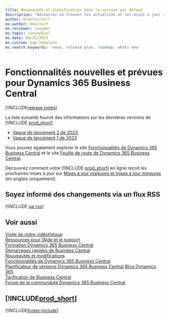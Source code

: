 ```yaml
---
title: Nouveautés et planification dans la version par défaut
description: "Découvrez où trouver les actualités et les mises à jour relatives aux nouvelles fonctionnalités ainsi qu’à celles qui existent déjà dans la version par défaut de Business\_Central."
author: brentholtorf
ms.author: bholtorf
ms.reviewer: jswymer
ms.topic: conceptual
ms.date: 08/25/2023
ms.custom: bap-template
ms.search.keywords: 'news, release plan, roadmap, whats new'
---
```

# Fonctionnalités nouvelles et prévues pour Dynamics 365 Business Central

[!INCLUDE[release notes](includes/release-notes.md)]

La liste suivante fournit des informations sur les dernières versions de [!INCLUDE [prod_short](includes/prod_short.md)].  

* [Vague de lancement 2 de 2023](/dynamics365/release-plan/2023wave2/smb/dynamics365-business-central/planned-features)
* [Vague de lancement 1 de 2023](/dynamics365/release-plan/2023wave1/smb/dynamics365-business-central/planned-features)

Vous pouvez également explorer le site [Fonctionnalités de Dynamics 365 Business Central](https://dynamics.microsoft.com/business-central/capabilities/) et le site [Feuille de route de Dynamics 365 Business Central](https://dynamics.microsoft.com/roadmap/business-central/).  

Découvrez comment votre [!INCLUDE [prod_short](includes/prod_short.md)] en ligne reçoit les prochaines mises à jour sur [Mises à jour majeures et mises à jour mineures](/dynamics365/business-central/dev-itpro/administration/update-rollout-timeline) (en anglais uniquement).

## Soyez informé des changements via un flux RSS

[!INCLUDE [ua-rss](includes/ua-rss.md)]

## Voir aussi

[Visite de notre vidéothèque](across-videos.md)  
[Ressources pour l’Aide et le support](product-help-and-support.md)  
[Formation Dynamics 365 Business Central](/training/dynamics365/business-central?WT.mc_id=dyn365bc_landingpage-docs)  
[Démarrages rapides de Business Central](quick-start-business-central.md)  
[Nouveautés et modifications](/dynamics365/business-central/dev-itpro/whatsnew/overview)  
[Fonctionnalités de Dynamics 365 Business Central](https://dynamics.microsoft.com/business-central/capabilities/)  
[Planificateur de versions Dynamics 365 Business Central](https://releaseplans.microsoft.com/?app=Business+Central&group=dynamics-365&subgroup=dynamics-365-business-central)
[Blog Dynamics 365](https://cloudblogs.microsoft.com/dynamics365/it/product/business-central/)  
[Tarification de Business Central](https://dynamics.microsoft.com/business-central/overview/#pricing)  
[Forum de la communauté Dynamics 365 Business Central](https://community.dynamics.com/forums/thread/?groupid=e78817ab-a926-4d31-96cc-aef040a4eb04)  

## [!INCLUDE[prod_short](includes/free_trial_md.md)]

[!INCLUDE[footer-include](includes/footer-banner.md)]
